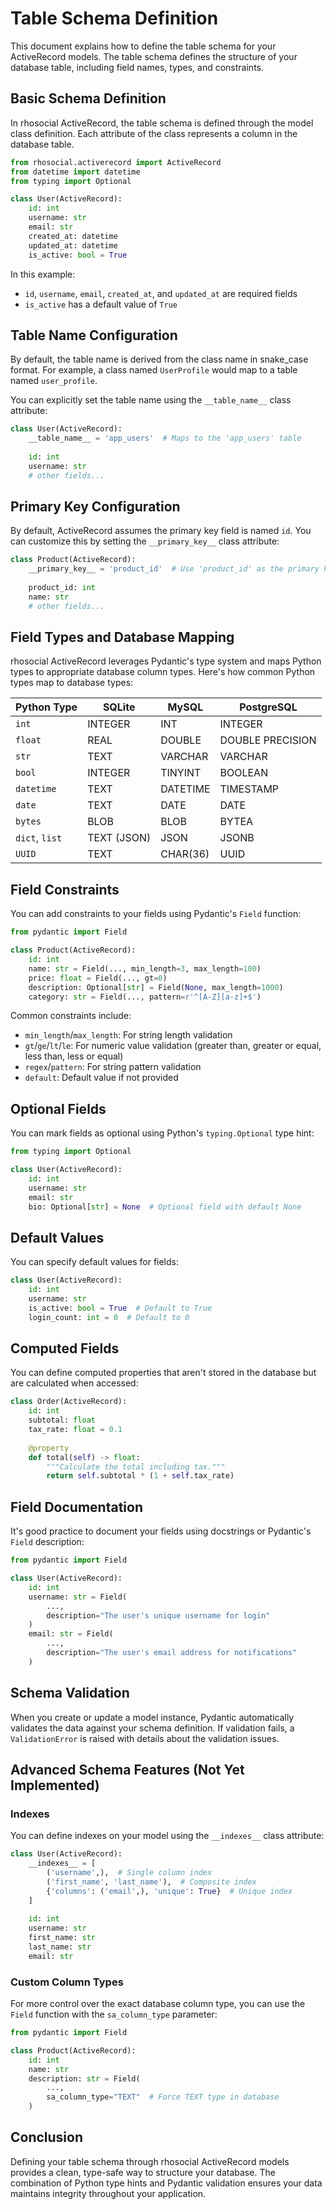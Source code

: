 # Table Schema Definition

This document explains how to define the table schema for your ActiveRecord models. The table schema defines the structure of your database table, including field names, types, and constraints.

## Basic Schema Definition

In rhosocial ActiveRecord, the table schema is defined through the model class definition. Each attribute of the class represents a column in the database table.

```python
from rhosocial.activerecord import ActiveRecord
from datetime import datetime
from typing import Optional

class User(ActiveRecord):
    id: int
    username: str
    email: str
    created_at: datetime
    updated_at: datetime
    is_active: bool = True
```

In this example:
- `id`, `username`, `email`, `created_at`, and `updated_at` are required fields
- `is_active` has a default value of `True`

## Table Name Configuration

By default, the table name is derived from the class name in snake_case format. For example, a class named `UserProfile` would map to a table named `user_profile`.

You can explicitly set the table name using the `__table_name__` class attribute:

```python
class User(ActiveRecord):
    __table_name__ = 'app_users'  # Maps to the 'app_users' table
    
    id: int
    username: str
    # other fields...
```

## Primary Key Configuration

By default, ActiveRecord assumes the primary key field is named `id`. You can customize this by setting the `__primary_key__` class attribute:

```python
class Product(ActiveRecord):
    __primary_key__ = 'product_id'  # Use 'product_id' as the primary key
    
    product_id: int
    name: str
    # other fields...
```

## Field Types and Database Mapping

rhosocial ActiveRecord leverages Pydantic's type system and maps Python types to appropriate database column types. Here's how common Python types map to database types:

| Python Type | SQLite | MySQL | PostgreSQL |
|-------------|--------|-------|------------|
| `int` | INTEGER | INT | INTEGER |
| `float` | REAL | DOUBLE | DOUBLE PRECISION |
| `str` | TEXT | VARCHAR | VARCHAR |
| `bool` | INTEGER | TINYINT | BOOLEAN |
| `datetime` | TEXT | DATETIME | TIMESTAMP |
| `date` | TEXT | DATE | DATE |
| `bytes` | BLOB | BLOB | BYTEA |
| `dict`, `list` | TEXT (JSON) | JSON | JSONB |
| `UUID` | TEXT | CHAR(36) | UUID |

## Field Constraints

You can add constraints to your fields using Pydantic's `Field` function:

```python
from pydantic import Field

class Product(ActiveRecord):
    id: int
    name: str = Field(..., min_length=3, max_length=100)
    price: float = Field(..., gt=0)
    description: Optional[str] = Field(None, max_length=1000)
    category: str = Field(..., pattern=r'^[A-Z][a-z]+$')
```

Common constraints include:
- `min_length`/`max_length`: For string length validation
- `gt`/`ge`/`lt`/`le`: For numeric value validation (greater than, greater or equal, less than, less or equal)
- `regex`/`pattern`: For string pattern validation
- `default`: Default value if not provided

## Optional Fields

You can mark fields as optional using Python's `typing.Optional` type hint:

```python
from typing import Optional

class User(ActiveRecord):
    id: int
    username: str
    email: str
    bio: Optional[str] = None  # Optional field with default None
```

## Default Values

You can specify default values for fields:

```python
class User(ActiveRecord):
    id: int
    username: str
    is_active: bool = True  # Default to True
    login_count: int = 0  # Default to 0
```

## Computed Fields

You can define computed properties that aren't stored in the database but are calculated when accessed:

```python
class Order(ActiveRecord):
    id: int
    subtotal: float
    tax_rate: float = 0.1
    
    @property
    def total(self) -> float:
        """Calculate the total including tax."""
        return self.subtotal * (1 + self.tax_rate)
```

## Field Documentation

It's good practice to document your fields using docstrings or Pydantic's `Field` description:

```python
from pydantic import Field

class User(ActiveRecord):
    id: int
    username: str = Field(
        ...,
        description="The user's unique username for login"
    )
    email: str = Field(
        ...,
        description="The user's email address for notifications"
    )
```

## Schema Validation

When you create or update a model instance, Pydantic automatically validates the data against your schema definition. If validation fails, a `ValidationError` is raised with details about the validation issues.

## Advanced Schema Features (Not Yet Implemented)

### Indexes

You can define indexes on your model using the `__indexes__` class attribute:

```python
class User(ActiveRecord):
    __indexes__ = [
        ('username',),  # Single column index
        ('first_name', 'last_name'),  # Composite index
        {'columns': ('email',), 'unique': True}  # Unique index
    ]
    
    id: int
    username: str
    first_name: str
    last_name: str
    email: str
```

### Custom Column Types

For more control over the exact database column type, you can use the `Field` function with the `sa_column_type` parameter:

```python
from pydantic import Field

class Product(ActiveRecord):
    id: int
    name: str
    description: str = Field(
        ...,
        sa_column_type="TEXT"  # Force TEXT type in database
    )
```

## Conclusion

Defining your table schema through rhosocial ActiveRecord models provides a clean, type-safe way to structure your database. The combination of Python type hints and Pydantic validation ensures your data maintains integrity throughout your application.